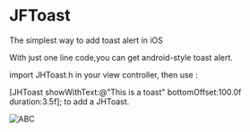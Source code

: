 # JFToast
The simplest way to add toast alert in iOS

With just one line code,you can get android-style toast alert.

import JHToast.h in your view controller, then use :

[JHToast showWithText:@"This is a toast" bottomOffset:100.0f duration:3.5f];
to add a JHToast.

![ABC](http://www.baidu.com/img/bdlogo.gif) 
